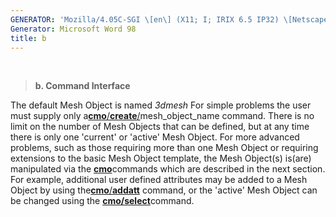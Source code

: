 ```yaml
---
GENERATOR: 'Mozilla/4.05C-SGI \[en\] (X11; I; IRIX 6.5 IP32) \[Netscape\]'
Generator: Microsoft Word 98
title: b
---
```


 

> **b. Command Interface**

The default Mesh Object is named *3dmesh* For simple problems the user
must supply only
a[**cmo**/**create**/](commands/cmo/cmo_create.html)mesh\_object\_name
command. There is no limit on the number of Mesh Objects that can be
defined, but at any time there is only one 'current' or 'active' Mesh
Object. For more advanced problems, such as those requiring more than
one Mesh Object or requiring extensions to the basic Mesh Object
template, the Mesh Object(s) is(are) manipulated via the
[**cmo**](commands/CMO2.html)commands which are described in the next
section. For example, additional user defined attributes may be added to
a Mesh Object by using
the[**cmo**/**addatt**](commands/cmo/cmo_addatt.html) command, or the
'active' Mesh Object can be changed using the
[**cmo/select**](commands/cmo/cmo_select.html)command.
